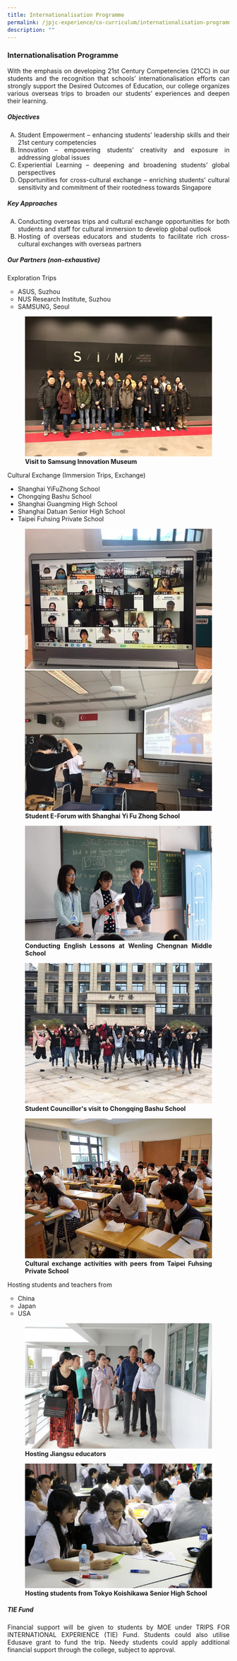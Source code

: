```yaml
---
title: Internationalisation Programme
permalink: /jpjc-experience/co-curriculum/internationalisation-programme/
description: ""
---
```

### **Internationalisation Programme**
<div align=justify>
<p>
With the emphasis on developing 21st Century Competencies (21CC) in our students and the recognition that schools’ internationalisation efforts can strongly support the Desired Outcomes of Education, our college organizes various overseas trips to broaden our students’ experiences and deepen their learning.</p>

<h5><strong>Objectives</strong></h5>

<style>ol.a {list-style-type: upper-alpha;}</style>

<ol class="a">
	<li>Student Empowerment – enhancing students’ leadership skills and their 21st century competencies</li>
	<li>Innovation – empowering students’ creativity and exposure in addressing global issues</li>
	<li>Experiential Learning – deepening and broadening students’ global perspectives</li>
	<li>Opportunities for cross-cultural exchange – enriching students’ cultural sensitivity and commitment of their rootedness towards Singapore</li>
</ol>

<h5><strong>Key Approaches</strong></h5>

<style> ol.b {list-style-type: upper-alpha;></style>

<ol class ="b">
	<li>Conducting overseas trips and cultural exchange opportunities for both students and staff for cultural immersion to develop global outlook</li>
	<li>Hosting of overseas educators and students to facilitate rich cross-cultural exchanges with overseas partners</li>
	</ol>

<h5><strong>Our Partners (non-exhaustive)</strong></h5>
<p>
Exploration Trips
<style>ol.c{list-style-type: circle;}</style>
<ol class="c">
	<li>ASUS, Suzhou</li>
	<li>NUS Research Institute, Suzhou</li>
	<li>SAMSUNG, Seoul</li>
	</ol></p>

<figure>
<img src="/images/IP%20Samsung%20Innovation%20Museum.jpg">
<figcaption><strong>Visit to Samsung Innovation Museum</strong></figcaption>
</figure>

<p>
Cultural Exchange (Immersion Trips, Exchange)
<ul>
	<li>Shanghai YiFuZhong School</li>
	<li>Chongqing Bashu School</li>
	<li>Shanghai Guangming High School</li>
	<li>Shanghai Datuan Senior High School</li>
	<li>Taipei Fuhsing Private School</li></ul></p>

<figure>
<img src="/images/Internationsation1.jpg">
<img src="/images/Internationsation2.jpg">
<figcaption><strong>Student E-Forum with Shanghai Yi Fu Zhong School</strong></figcaption>
</figure>

<figure>
<img src="/images/IP%20Wenling%20Chengnan%20Middle%20School.jpg">
<figcaption><strong>Conducting English Lessons at Wenling Chengnan Middle School</strong></figcaption>
</figure>

<figure>
<img src="/images/IP%20visit%20to%20Chongqing%20Bashu%20School.jpg">
<figcaption><strong>Student Councillor's visit to Chongqing Bashu School</strong></figcaption>
</figure>

<figure>
<img src="/images/IP%20from%20Taipei%20Fuhsing%20Private%20School.jpg">
<figcaption><strong>Cultural exchange activities with peers from Taipei Fuhsing Private School</strong></figcaption>
</figure>

<p>
Hosting students and teachers from
	<style>ol.d{list-style-type: circle;}</style>
<ol class="d">
	<li>China</li>
	<li>Japan</li>
	<li>USA</li></ol>

<figure>
<img src="/images/IP%20Hosting%20Jiangsu%20educators.jpg">
<figcaption><strong>Hosting Jiangsu educators</strong></figcaption>
</figure>

<figure>
<img src="/images/IP%20Hosting%20students%20from%20Tokyo%20Koishikawa%20Senior.jpg">
<figcaption><strong>Hosting students from Tokyo Koishikawa Senior High School</strong></figcaption>
</figure>

<h5><strong>TIE Fund</strong></h5>
<p>
Financial support will be given to students by MOE under TRIPS FOR INTERNATIONAL EXPERIENCE (TIE) Fund. Students could also utilise Edusave grant to fund the trip. Needy students could apply additional financial support through the college, subject to approval.</p>